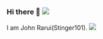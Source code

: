 ### Hi there 👋 ![](https://komarev.com/ghpvc/?username=stinger101&color=green)
I am John Rarui(Stinger101).
![](https://hit.yhype.me/github/profile?user_id=32893657)

<!--
**Stinger101/stinger101** is a ✨ _special_ ✨ repository because its `README.md` (this file) appears on your GitHub profile.

Here are some ideas to get you started:

- 🔭 I’m currently working on ...
- 🌱 I’m currently learning ...
- 👯 I’m looking to collaborate on ...
- 🤔 I’m looking for help with ...
- 💬 Ask me about ...
- 📫 How to reach me: ...
- 😄 Pronouns: ...
- ⚡ Fun fact: ...
-->
